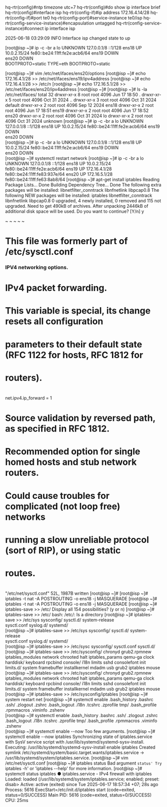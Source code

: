 hq-rtr(config)#ntp timezone utc+7 
hq-rtr(config)#do show ip interface brief
hq-rtr(config)#interface isp
hq-rtr(config-if)#ip address 172.16.4.14/28 
hq-rtr(config-if)#port te0
hq-rtr(config-port)#service-instance te0/isp
hq-rtr(config-service-instance)#encapsulation untagged 
hq-rtr(config-service-instance)#connect ip interface isp

2025-06-18 03:29:09      INFO      Interface isp changed state to up

[root@isp ~]# ip -c -br a
lo               UNKNOWN        127.0.0.1/8 ::1/128 
ens18            UP             10.0.2.15/24 fe80::be24:11ff:fe2e:acb6/64 
ens19            DOWN           
ens20            DOWN           
BOOTPROTO=static
TYPE=eth
BOOTPROTO=static

[root@isp ~]# vim /etc/net/ifaces/ens20/options 
[root@isp ~]# echo 172.16.4.1/28 >> /etc/net/ifaces/ens19/ipv4address
[root@isp ~]# echo 172.16.4.1/28 >> /etc/n
[root@isp ~]# echo 172.16.5.1/28 >> /etc/net/ifaces/ens20/ipv4address
[root@isp ~]# 
[root@isp ~]# ls -la /etc/net/ifaces/
total 32
drwxr-xr-x 8 root root 4096 Jun 17 18:50 .
drwxr-xr-x 5 root root 4096 Oct 31  2024 ..
drwxr-xr-x 3 root root 4096 Oct 31  2024 default
drwxr-xr-x 2 root root 4096 Sep 12  2024 ens18
drwxr-xr-x 2 root root 4096 Jun 17 18:51 ens19
drwxr-xr-x 2 root root 4096 Jun 17 18:52 ens20
drwxr-xr-x 2 root root 4096 Oct 31  2024 lo
drwxr-xr-x 2 root root 4096 Oct 31  2024 unknown
[root@isp ~]# ip -c -br a
lo               UNKNOWN        127.0.0.1/8 ::1/128 
ens18            UP             10.0.2.15/24 fe80::be24:11ff:fe2e:acb6/64 
ens19            DOWN           
ens20            DOWN           
[root@isp ~]# ip -c -br a
lo               UNKNOWN        127.0.0.1/8 ::1/128 
ens18            UP             10.0.2.15/24 fe80::be24:11ff:fe2e:acb6/64 
ens19            DOWN           
ens20            DOWN           
[root@isp ~]# systemctl restart network
[root@isp ~]# ip -c -br a
lo               UNKNOWN        127.0.0.1/8 ::1/128 
ens18            UP             10.0.2.15/24 fe80::be24:11ff:fe2e:acb6/64 
ens19            UP             172.16.4.1/28 fe80::be24:11ff:fe83:937e/64 
ens20            UP             172.16.5.1/28 fe80::be24:11ff:fe63:8ab8/64 
[root@isp ~]# apt-get install iptables
Reading Package Lists... Done
Building Dependency Tree... Done
The following extra packages will be installed:
  libnetfilter_conntrack  libnfnetlink  libpcap0.8
The following NEW packages will be installed:
  iptables  libnetfilter_conntrack  libnfnetlink  libpcap0.8
0 upgraded, 4 newly installed, 0 removed and 115 not upgraded.
Need to get 490kB of archives.
After unpacking 2446kB of additional disk space will be used.
Do you want to continue? [Y/n] y

~
~
~
~
~
# This file was formerly part of /etc/sysctl.conf
### IPV4 networking options.

# IPv4 packet forwarding.
#
# This variable is special, its change resets all configuration
# parameters to their default state (RFC 1122 for hosts, RFC 1812 for
# routers).
#
net.ipv4.ip_forward = 1

# Source validation by reversed path, as specified in RFC 1812.
#
# Recommended option for single homed hosts and stub network routers.
# Could cause troubles for complicated (not loop free) networks
# running a slow unreliable protocol (sort of RIP), or using static
# routes.
#
"/etc/net/sysctl.conf" 52L, 1987B written
[root@isp ~]# 
[root@isp ~]# iptables -t nat -A POSTROUTING -o ens18 -j MASQUERADE
[root@isp ~]# iptables -t nat -A POSTROUTING -o ens18 -j MASQUERADE
[root@isp ~]# iptables-save >> /etc/
Display all 154 possibilities? (y or n)
[root@isp ~]# iptables-save >> /etc/
bash: /etc/: Is a directory
[root@isp ~]# iptables-save >> /etc/sys
sysconfig/      sysctl.d/       system-release  
sysctl.conf     syslog.d/       systemd/        
[root@isp ~]# iptables-save >> /etc/sys
sysconfig/      sysctl.d/       system-release  
sysctl.conf     syslog.d/       systemd/        
[root@isp ~]# iptables-save >> /etc/sysc
sysconfig/   sysctl.conf  sysctl.d/    
[root@isp ~]# iptables-save >> /etc/sysconfig/
chronyd           grub2.rpmnew      iptables_modules  network
chrooted          halt              iptables_params   qemu-ga
clock             harddisk/         keyboard          rpcbind
console/          i18n              limits            sshd
consolefont       init              limits.d/         system
framebuffer       installkernel     mdadm             usb
grub2             iptables          mouse             
[root@isp ~]# iptables-save >> /etc/sysconfig/
chronyd           grub2.rpmnew      iptables_modules  network
chrooted          halt              iptables_params   qemu-ga
clock             harddisk/         keyboard          rpcbind
console/          i18n              limits            sshd
consolefont       init              limits.d/         system
framebuffer       installkernel     mdadm             usb
grub2             iptables          mouse             
[root@isp ~]# iptables-save >> /etc/sysconfig/iptables
[root@isp ~]# system restart net
[root@isp ~]# systemctl enable 
.bash_history  .bashrc        .ssh/          .zlogout       .zshrc
.bash_logout   .i18n          .tcshrc        .zprofile      tmp/
.bash_profile  .rpmmacros     .viminfo       .zshenv        
[root@isp ~]# systemctl enable 
.bash_history  .bashrc        .ssh/          .zlogout       .zshrc
.bash_logout   .i18n          .tcshrc        .zprofile      tmp/
.bash_profile  .rpmmacros     .viminfo       .zshenv        
[root@isp ~]# systemctl enable --now
Too few arguments.
[root@isp ~]# systemctl enable --now iptables
Synchronizing state of iptables.service with SysV service script with /usr/lib/systemd/systemd-sysv-install.
Executing: /usr/lib/systemd/systemd-sysv-install enable iptables
Created symlink /etc/systemd/system/basic.target.wants/iptables.service → /usr/lib/systemd/system/iptables.service.
[root@isp ~]# vim /etc/net/sysctl.conf 
[root@isp ~]# iptables status
Bad argument `status'
Try `iptables -h' or 'iptables --help' for more information.
[root@isp ~]# systemctl status iptables
● iptables.service - IPv4 firewall with iptables
     Loaded: loaded (/usr/lib/systemd/system/iptables.service; enabled; preset: disab>
     Active: active (exited) since Tue 2025-06-17 18:57:34 +07; 28s ago
    Process: 5616 ExecStart=/etc/init.d/iptables start (code=exited, status=0/SUCCESS)
   Main PID: 5616 (code=exited, status=0/SUCCESS)
        CPU: 25ms
